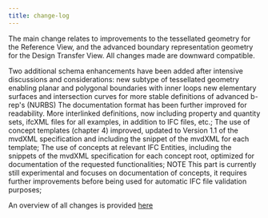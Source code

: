 ```yaml
---
title: change-log
---
```


The main change relates to improvements to the tessellated geometry for the Reference View, and the advanced boundary representation geometry for the Design Transfer View. All changes made are downward compatible.


Two additional schema enhancements have been added after intensive discussions and considerations:
new subtype of tessellated geometry enabling planar and polygonal boundaries with inner loops
new elementary surfaces and intersection curves for more stable definitions of advanced b-rep's (NURBS)
The documentation format has been further improved for readability. More interlinked definitions, now including property and quantity sets, ifcXML files for all examples, in addition to IFC files, etc.;
The use of concept templates (chapter 4) improved, updated to Version 1.1 of the mvdXML specification and including the snippet of the mvdXML for each template;
The use of concepts at relevant IFC Entities, including the snippets of the mvdXML specification for each concept root, optimized for documentation of the requested functionalities;
NOTE This part is currently still experimental and focuses on documentation of concepts, it requires further improvements before being used for automatic IFC file validation purposes;

An overview of all changes is provided 
<a href="http://www.buildingsmart-tech.org/ifc/IFC4/Add2/html/link/ifc4-addendum-2.htm">here</a>
